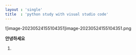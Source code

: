```yaml
---
layout : 'single'
title  : 'python study with visual studio code'
---
```


![image-20230524155104351]image-20230524155104351.png

**안녕하세요**

1. 
